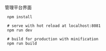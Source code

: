 管理平台界面
```# install dependencies
 npm install
 
 # serve with hot reload at localhost:8081
 npm run dev
 
 # build for production with minification
 npm run build
 ```